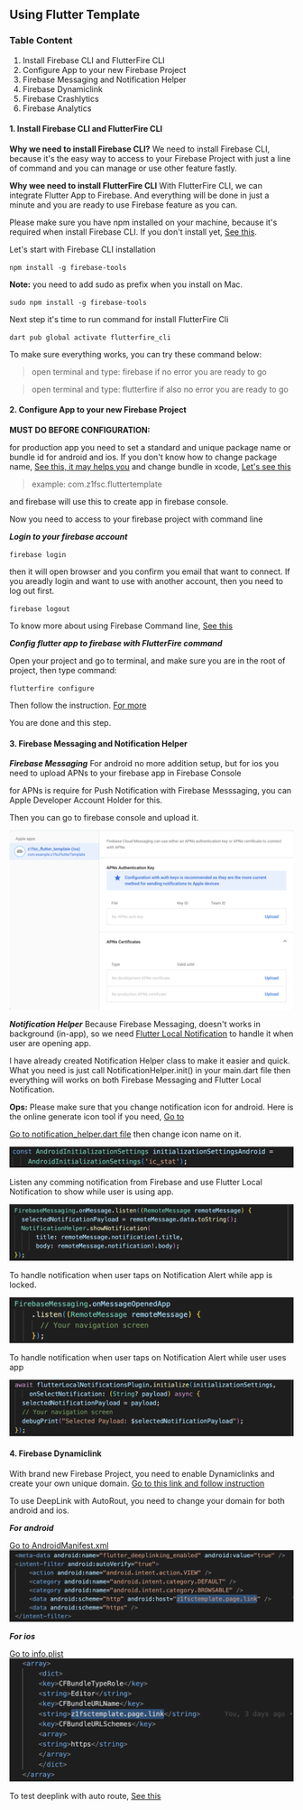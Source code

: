 ## Using Flutter Template

### Table Content
1. Install Firebase CLI and FlutterFire CLI
2. Configure App to your new Firebase Project
3. Firebase Messaging and Notification Helper
4. Firebase Dynamiclink
5. Firebase Crashlytics
6. Firebase Analytics

#### 1. Install Firebase CLI and FlutterFire CLI
**Why we need to install Firebase CLI?**
We need to install Firebase CLI, because it's the easy way to access to your Firebase Project with just a line of command and you can manage or use other feature fastly.

**Why wee need to install FlutterFire CLI**
With FlutterFire CLI, we can integrate Flutter App to Firebase. And everything will be done in just a minute and you are ready to use Firebase feature as you can. 

Please make sure you have npm installed on your machine, because it's required when install Firebase CLI. If you don't install yet, [See this](https://nodejs.org/en/).

Let's start with Firebase CLI installation

`npm install -g firebase-tools`

**Note:** you need to add sudo as prefix when you install on Mac.

`sudo npm install -g firebase-tools`

Next step it's time to run command for install FlutterFire Cli

`dart pub global activate flutterfire_cli`

To make sure everything works, you can try these command below:
>open terminal and type: firebase if no error you are ready to go

>open terminal and type: flutterfire if also no error you are ready to go

#### 2. Configure App to your new Firebase Project
**MUST DO BEFORE CONFIGURATION:**

for production app you need to set a standard and unique package name or bundle id for android and ios. If you don't know how to change package name, [See this, it may helps you](https://stackoverflow.com/questions/16804093/rename-package-in-android-studio) and change bundle in xcode, [Let's see this](https://stackoverflow.com/questions/16804093/rename-package-in-android-studio)

>example: com.z1fsc.fluttertemplate

and firebase will use this to create app in firebase console.

Now you need to access to your firebase project with command line

**<em>Login to your firebase account</em>**

`firebase login`

then it will open browser and you confirm you email that want to connect. If you areadly login and want to use with another account, then you need to log out first. 

`firebase logout`

To know more about using Firebase Command line, [See this](https://firebase.google.com/docs/cli)

**<em>Config flutter app to firebase with FlutterFire command</em>**

Open your project and go to terminal, and make sure you are in the root of project, then type command:

`flutterfire configure`

Then follow the instruction. [For more](https://firebase.flutter.dev/docs/cli/)

You are done and this step. 
#### 3. Firebase Messaging and Notification Helper

**<em>Firebase Messaging</em>**
For android no more addition setup, but for ios you need to upload APNs to your firebase app in Firebase Console

for APNs is require for Push Notification with Firebase Messsaging, you can Apple Developer Account Holder for this. 

Then you can go to firebase console and upload it. 

![See the screenshot](upload_apns.png)

**<em>Notification Helper</em>**
Because Firebase Messaging, doesn't works in background (in-app), so we need [Flutter Local Notification](https://pub.dev/packages/flutter_local_notifications) to handle it when user are opening app. 

I have already created Notification Helper class to make it easier and quick. What you need is just call NotificationHelper.init() in your main.dart file then everything will works on both Firebase Messaging and Flutter Local Notification. 

**Ops:** Please make sure that you change notification icon for android. Here is the online generate icon tool if you need, [Go to](https://romannurik.github.io/AndroidAssetStudio/icons-notification.html#source.type=clipart&source.clipart=ac_unit&source.space.trim=1&source.space.pad=0&name=ic_stat_ac_unit)

[Go to notification_helper.dart file](../lib/utils/helper/notification_helper.dart) then change icon name on it. 

![see](change_notification_icon.png)

Listen any comming notification from Firebase and use Flutter Local Notification to show while user is using app. 

![Listen Comming Notification](listen_comming_notification.png)

To handle notification when user taps on Notification Alert while app is locked. 

![When lock screen](handle_notification_when_locked.png)

To handle notification when user taps on Notification Alert while user uses app

![When user uses app](while_using_app.png)

#### 4. Firebase Dynamiclink
With brand new Firebase Project, you need to enable Dynamiclinks and create your own unique domain. [Go to this link and follow instruction](https://firebase.google.com/docs/dynamic-links/create-links)

To use DeepLink with AutoRout, you need to change your domain for both android and ios.

**<em>For android</em>**

[Go to AndroidManifest.xml](../android/app/src/main/AndroidManifest.xml)
![android](set_domain_android.png)

**<em>For ios</em>**

[Go to info.plist](../ios/Runner/Info.plist)
![ios](set_domain_ios.png)

To test deeplink with auto route, [See this](https://docs.flutter.dev/development/ui/navigation/deep-linking)

